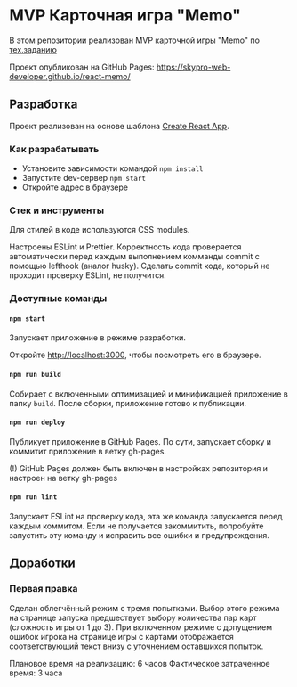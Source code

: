 # MVP Карточная игра "Memo"

В этом репозитории реализован MVP карточной игры "Memo" по [тех.заданию](./docs/mvp-spec.md)

Проект опубликован на GitHub Pages:
https://skypro-web-developer.github.io/react-memo/

## Разработка

Проект реализован на основе шаблона [Create React App](https://github.com/facebook/create-react-app).

### Как разрабатывать

- Установите зависимости командой `npm install`
- Запустите dev-сервер `npm start`
- Откройте адрес в браузере

### Стек и инструменты

Для стилей в коде используются CSS modules.

Настроены ESLint и Prettier. Корректность кода проверяется автоматически перед каждым выполнением комманды commit с помощью lefthook (аналог husky). Сделать commit кода, который не проходит проверку ESLint, не получится.

### Доступные команды

#### `npm start`

Запускает приложение в режиме разработки.

Откройте [http://localhost:3000](http://localhost:3000), чтобы посмотреть его в браузере.

#### `npm run build`

Собирает с включенными оптимизацией и минификацией приложение в папку `build`.
После сборки, приложение готово к публикации.

#### `npm run deploy`

Публикует приложение в GitHub Pages. По сути, запускает сборку и коммитит приложение в ветку gh-pages.

(!) GitHub Pages должен быть включен в настройках репозитория и настроен на ветку gh-pages

#### `npm run lint`

Запускает ESLint на проверку кода, эта же команда запускается перед каждым коммитом.
Если не получается закоммитить, попробуйте запустить эту команду и исправить все ошибки и предупреждения.

## Доработки

### Первая правка

Сделан облегчённый режим с тремя попытками. Выбор этого режима на странице запуска предшествует выбору количества пар карт (сложность игры от 1 до 3). При включенном режиме с допущением ошибок игрока на странице игры с картами отображается соответствующий текст внизу с уточнением оставшихся попыток.

Плановое время на реализацию: 6 часов
Фактическое затраченное время: 3 часа

